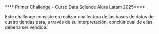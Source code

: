 **** Primer Challenge - Curso Data Science Alura Latam 2025****

Este challenge consiste en realizar una lectura de las bases de datos de cuatro tiendas para, a través de su interpretación, concluir cual de ellas debería ser vendida.
